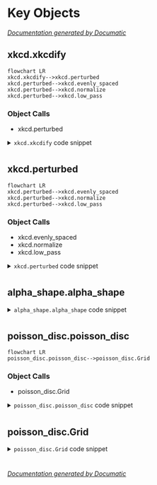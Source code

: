 # Key Objects

[_Documentation generated by Documatic_](https://www.documatic.com)

<!---Documatic-section-xkcd.xkcdify-start--->
## xkcd.xkcdify

<!---Documatic-section-xkcdify-start--->
```mermaid
flowchart LR
xkcd.xkcdify-->xkcd.perturbed
xkcd.perturbed-->xkcd.evenly_spaced
xkcd.perturbed-->xkcd.normalize
xkcd.perturbed-->xkcd.low_pass
```

### Object Calls

* xkcd.perturbed

<!---Documatic-block-xkcd.xkcdify-start--->
<details>
	<summary><code>xkcd.xkcdify</code> code snippet</summary>

```python
def xkcdify(shape, spacing, intensity):
    if isinstance(shape, MultiPolygon):
        return MultiPolygon([xkcdify(child, spacing, intensity) for child in shape.geoms])
    elif isinstance(shape, Polygon):
        return Polygon(perturbed(shape.exterior.coords, spacing, intensity))
    elif isinstance(shape, LineString):
        return LineString(perturbed(shape.coords, spacing, intensity))
    else:
        raise Exception('unsupported shape')
```
</details>
<!---Documatic-block-xkcd.xkcdify-end--->
<!---Documatic-section-xkcdify-end--->

# #
<!---Documatic-section-xkcd.xkcdify-end--->

<!---Documatic-section-xkcd.perturbed-start--->
## xkcd.perturbed

<!---Documatic-section-perturbed-start--->
```mermaid
flowchart LR
xkcd.perturbed-->xkcd.evenly_spaced
xkcd.perturbed-->xkcd.normalize
xkcd.perturbed-->xkcd.low_pass
```

### Object Calls

* xkcd.evenly_spaced
* xkcd.normalize
* xkcd.low_pass

<!---Documatic-block-xkcd.perturbed-start--->
<details>
	<summary><code>xkcd.perturbed</code> code snippet</summary>

```python
def perturbed(points, spacing, intensity):
    result = []
    points = evenly_spaced(points, spacing)
    noises = [random.random() * 2 - 1 for _ in range(len(points) // 2)]
    for _ in range(3):
        noises = low_pass(noises, 0.3)
    noises = normalize(noises, -1, 1)
    noises = noises + list(reversed(noises))
    for ((x1, y1), (x2, y2), noise) in zip(points, points[1:], noises):
        a = math.atan2(y2 - y1, x2 - x1) + math.pi / 2
        x = x1 + math.cos(a) * intensity * noise
        y = y1 + math.sin(a) * intensity * noise
        result.append((x, y))
    return result
```
</details>
<!---Documatic-block-xkcd.perturbed-end--->
<!---Documatic-section-perturbed-end--->

# #
<!---Documatic-section-xkcd.perturbed-end--->

<!---Documatic-section-alpha_shape.alpha_shape-start--->
## alpha_shape.alpha_shape

<!---Documatic-section-alpha_shape-start--->
<!---Documatic-block-alpha_shape.alpha_shape-start--->
<details>
	<summary><code>alpha_shape.alpha_shape</code> code snippet</summary>

```python
def alpha_shape(points, alpha):

    def add_edge(points, i, j):
        if (i, j) in edges or (j, i) in edges:
            return
        edges.add((i, j))
        edge_points.append((points[i], points[j]))
    tri = DelaunayTri(points)
    edges = set()
    edge_points = []
    for (i1, i2, i3) in tri.vertices:
        (x1, y1) = tri.points[i1]
        (x2, y2) = tri.points[i2]
        (x3, y3) = tri.points[i3]
        a = hypot(x1 - x2, y1 - y2)
        b = hypot(x2 - x3, y2 - y3)
        c = hypot(x3 - x1, y3 - y1)
        s = (a + b + c) / 2.0
        area = sqrt(s * (s - a) * (s - b) * (s - c))
        radius = a * b * c / (4 * area)
        if radius < 1.0 / alpha:
            add_edge(tri.points, i1, i2)
            add_edge(tri.points, i2, i3)
            add_edge(tri.points, i3, i1)
    shape = cascaded_union(list(polygonize(MultiLineString(edge_points))))
    return shape
```
</details>
<!---Documatic-block-alpha_shape.alpha_shape-end--->
<!---Documatic-section-alpha_shape-end--->

# #
<!---Documatic-section-alpha_shape.alpha_shape-end--->

<!---Documatic-section-poisson_disc.poisson_disc-start--->
## poisson_disc.poisson_disc

<!---Documatic-section-poisson_disc-start--->
```mermaid
flowchart LR
poisson_disc.poisson_disc-->poisson_disc.Grid
```

### Object Calls

* poisson_disc.Grid

<!---Documatic-block-poisson_disc.poisson_disc-start--->
<details>
	<summary><code>poisson_disc.poisson_disc</code> code snippet</summary>

```python
def poisson_disc(x1, y1, x2, y2, r, n):
    x = x1 + (x2 - x1) / 2.0
    y = y1 + (y2 - y1) / 2.0
    active = [(x, y)]
    grid = Grid(r)
    grid.insert(x, y)
    while active:
        (ax, ay) = random.choice(active)
        for i in range(n):
            a = random.random() * 2 * pi
            d = random.random() * r + r
            x = ax + cos(a) * d
            y = ay + sin(a) * d
            if x < x1 or y < y1 or x > x2 or (y > y2):
                continue
            if not grid.insert(x, y):
                continue
            active.append((x, y))
            break
        else:
            active.remove((ax, ay))
    return grid.points()
```
</details>
<!---Documatic-block-poisson_disc.poisson_disc-end--->
<!---Documatic-section-poisson_disc-end--->

# #
<!---Documatic-section-poisson_disc.poisson_disc-end--->

<!---Documatic-section-poisson_disc.Grid-start--->
## poisson_disc.Grid

<!---Documatic-section-Grid-start--->
<!---Documatic-block-poisson_disc.Grid-start--->
<details>
	<summary><code>poisson_disc.Grid</code> code snippet</summary>

```python
class Grid(object):

    def __init__(self, r):
        self.r = r
        self.size = r / 2 ** 0.5
        self.cells = {}

    def points(self):
        return self.cells.values()

    def normalize(self, x, y):
        i = int(floor(x / self.size))
        j = int(floor(y / self.size))
        return (i, j)

    def nearby(self, x, y):
        result = []
        (i, j) = self.normalize(x, y)
        for p in range(i - 2, i + 3):
            for q in range(j - 2, j + 3):
                if (p, q) in self.cells:
                    result.append(self.cells[p, q])
        return result

    def insert(self, x, y):
        for (bx, by) in self.nearby(x, y):
            if hypot(x - bx, y - by) < self.r:
                return False
        (i, j) = self.normalize(x, y)
        self.cells[i, j] = (x, y)
        return True
```
</details>
<!---Documatic-block-poisson_disc.Grid-end--->
<!---Documatic-section-Grid-end--->

# #
<!---Documatic-section-poisson_disc.Grid-end--->

[_Documentation generated by Documatic_](https://www.documatic.com)